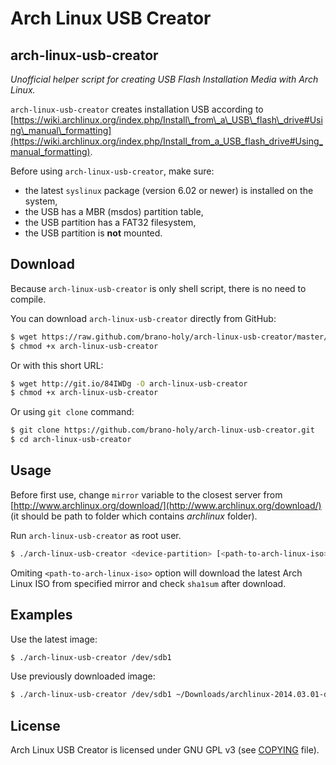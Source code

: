 Arch Linux USB Creator
======================

arch-linux-usb-creator
----------------------
*Unofficial helper script for creating USB Flash Installation Media with Arch Linux.*

`arch-linux-usb-creator` creates installation USB according to [https://wiki.archlinux.org/index.php/Install\_from\_a\_USB\_flash\_drive#Using\_manual\_formatting](https://wiki.archlinux.org/index.php/Install_from_a_USB_flash_drive#Using_manual_formatting).

Before using `arch-linux-usb-creator`, make sure:

* the latest `syslinux` package (version 6.02 or newer) is installed 
  on the system,
* the USB has a MBR (msdos) partition table,
* the USB partition has a FAT32 filesystem,
* the USB partition is **not** mounted.

Download
--------
Because `arch-linux-usb-creator` is only shell script, there is no need to 
compile.

You can download `arch-linux-usb-creator` directly from GitHub:
```bash
$ wget https://raw.github.com/brano-holy/arch-linux-usb-creator/master/arch-linux-usb-creator
$ chmod +x arch-linux-usb-creator
```

Or with this short URL:
```bash
$ wget http://git.io/84IWDg -O arch-linux-usb-creator
$ chmod +x arch-linux-usb-creator
```

Or using `git clone` command:
```bash
$ git clone https://github.com/brano-holy/arch-linux-usb-creator.git
$ cd arch-linux-usb-creator
```

Usage
-----
Before first use, change `mirror` variable to the closest server from 
[http://www.archlinux.org/download/](http://www.archlinux.org/download/) (it 
should be path to folder which contains *archlinux* folder).

Run `arch-linux-usb-creator` as root user.

```bash
$ ./arch-linux-usb-creator <device-partition> [<path-to-arch-linux-iso>]
```

Omiting `<path-to-arch-linux-iso>` option will download the latest Arch Linux ISO 
from specified mirror and check `sha1sum` after download.

Examples
--------
Use the latest image:
```bash
$ ./arch-linux-usb-creator /dev/sdb1
```

Use previously downloaded image:
```bash
$ ./arch-linux-usb-creator /dev/sdb1 ~/Downloads/archlinux-2014.03.01-dual.iso
```

License
-------
Arch Linux USB Creator is licensed under GNU GPL v3 (see 
[COPYING](https://github.com/brano-holy/arch-linux-usb-creator/blob/master/COPYING) 
file).
